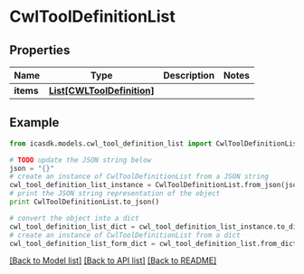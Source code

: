 # CwlToolDefinitionList


## Properties
Name | Type | Description | Notes
------------ | ------------- | ------------- | -------------
**items** | [**List[CWLToolDefinition]**](CWLToolDefinition.md) |  | 

## Example

```python
from icasdk.models.cwl_tool_definition_list import CwlToolDefinitionList

# TODO update the JSON string below
json = "{}"
# create an instance of CwlToolDefinitionList from a JSON string
cwl_tool_definition_list_instance = CwlToolDefinitionList.from_json(json)
# print the JSON string representation of the object
print CwlToolDefinitionList.to_json()

# convert the object into a dict
cwl_tool_definition_list_dict = cwl_tool_definition_list_instance.to_dict()
# create an instance of CwlToolDefinitionList from a dict
cwl_tool_definition_list_form_dict = cwl_tool_definition_list.from_dict(cwl_tool_definition_list_dict)
```
[[Back to Model list]](../README.md#documentation-for-models) [[Back to API list]](../README.md#documentation-for-api-endpoints) [[Back to README]](../README.md)


